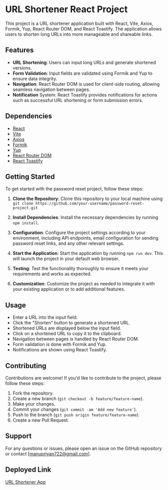# URL Shortener React Project

This project is a URL shortener application built with React, Vite, Axios, Formik, Yup, React Router DOM, and React Toastify. The application allows users to shorten long URLs into more manageable and shareable links.

## Features

- **URL Shortening**: Users can input long URLs and generate shortened versions.
- **Form Validation**: Input fields are validated using Formik and Yup to ensure data integrity.
- **Navigation**: React Router DOM is used for client-side routing, allowing seamless navigation between pages.
- **Notification** System: React Toastify provides notifications for actions such as successful URL shortening or form submission errors.

## Dependencies

- [React](https://reactjs.org/)
- [Vite](https://vitejs.dev/)
- [Axios](https://axios-http.com/)
- [Formik](https://formik.org/)
- [Yup](https://github.com/jquense/yup)
- [React Router DOM](https://reactrouter.com/)
- [React Toastify](https://fkhadra.github.io/react-toastify/)

## Getting Started

To get started with the password reset project, follow these steps:

1. **Clone the Repository**: Clone this repository to your local machine using `git clone https://github.com/your-username/password-reset-project.git`

2. **Install Dependencies**: Install the necessary dependencies by running `npm install`.

3. **Configuration**: Configure the project settings according to your environment, including API endpoints, email configuration for sending password reset links, and any other relevant settings.

4. **Start the Application**: Start the application by running `npm run dev`. This will launch the project in your default web browser.

5. **Testing**: Test the functionality thoroughly to ensure it meets your requirements and works as expected.

6. **Customization**: Customize the project as needed to integrate it with your existing application or to add additional features.

## Usage

- Enter a URL into the input field.
- Click the "Shorten" button to generate a shortened URL.
- Shortened URLs are displayed below the input field.
- Click on a shortened URL to copy it to the clipboard.
- Navigation between pages is handled by React Router DOM.
- Form validation is done with Formik and Yup.
- Notifications are shown using React Toastify.

## Contributing

Contributions are welcome! If you'd like to contribute to the project, please follow these steps:

1. Fork the repository.
2. Create a new branch (`git checkout -b feature/feature-name`).
3. Make your changes.
4. Commit your changes (`git commit -am 'Add new feature'`).
5. Push to the branch (`git push origin feature/feature-name`).
6. Create a new Pull Request.

## Support

For any questions or issues, please open an issue on the GitHub repository or contact [manupriyan722@gmail.com].

## Deployed Link

[URL Shortener App](https://manu-password-reset.netlify.app/)
